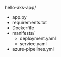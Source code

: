 hello-aks-app/   
- app.py     
- requirements.txt   
- Dockerfile   
- manifests/  
  - deployment.yaml  
  - service.yaml  
- azure-pipelines.yml  
